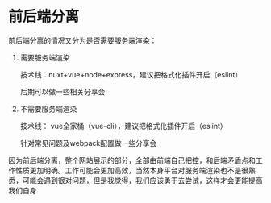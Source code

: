 # 前后端分离

前后端分离的情况又分为是否需要服务端渲染：

1. 需要服务端渲染

   技术线：nuxt+vue+node+express，建议把格式化插件开启（eslint）

   后期可以做一些相关分享会

   

2. 不需要服务端渲染

   技术线： vue全家桶（vue-cli），建议把格式化插件开启（eslint）

   针对常见问题及webpack配置做一些分享会

   

因为前后端分离，整个网站展示的部分，全部由前端自己把控，和后端矛盾点和工作性质更加明确。工作可能会更加高效，当然本身平台对服务端渲染也不是很熟悉，可能会遇到很对问题，但是我觉得，我们应该勇于去尝试，这样才会更能提高我们自身

